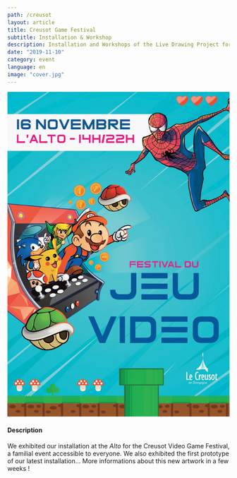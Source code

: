 ```yaml
---
path: /creusot
layout: article
title: Creusot Game Festival
subtitle: Installation & Workshop
description: Installation and Workshops of the Live Drawing Project for the Video Game Festival, Creusot 2019, France
date: "2019-11-10"
category: event
language: en
image: "cover.jpg"
---
```




![Affiche Festival du Jeu Vidéo du Creusot 2019](cover.jpg)

#### Description

We exhibited our installation at the _Alto_ for the Creusot Video Game Festival, a familial event accessible to everyone. We also exhibited the first prototype of our latest installation... More informations about this new artwork in a few weeks !